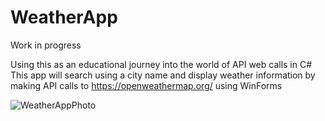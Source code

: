 # WeatherApp
Work in progress

Using this as an educational journey into the world of API web calls in C#
This app will search using a city name and display weather information by making API calls to https://openweathermap.org/ using WinForms

![WeatherAppPhoto](https://user-images.githubusercontent.com/63745065/206885351-9aa65393-60f9-45d7-8c34-7b7ad7b7c855.png)
